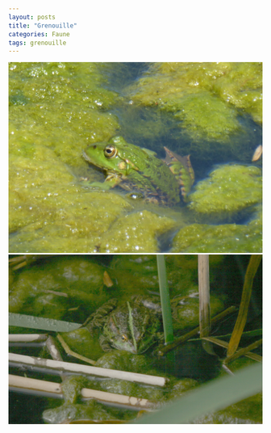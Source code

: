 ```yaml
---
layout: posts
title: "Grenouille"
categories: Faune
tags: grenouille
---
```

<img src="/images/P1100822.jpg" />
<img src="/images/IMG_8691.JPG" />